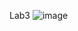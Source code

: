 Lab3
![image](https://user-images.githubusercontent.com/79859588/206947149-ed92d69e-8113-4910-8c89-9e962e9c231d.png)
